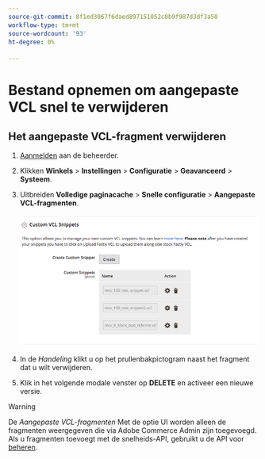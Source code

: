 ```yaml
---
source-git-commit: 8f1ed3067f6daed897151052c8b9f987d3df3a50
workflow-type: tm+mt
source-wordcount: '93'
ht-degree: 0%

---
```

# Bestand opnemen om aangepaste VCL snel te verwijderen

## Het aangepaste VCL-fragment verwijderen

1. [Aanmelden](/help/get-started/onboarding.md#access-your-admin-panel) aan de beheerder.

1. Klikken **Winkels** > **Instellingen** > **Configuratie** > **Geavanceerd** > **Systeem**.

1. Uitbreiden **Volledige paginacache** > **Snelle configuratie** > **Aangepaste VCL-fragmenten**.

   ![Aangepaste VCL-fragmenten beheren](/help/assets/cdn/fastly-manage-snippets.png)

1. In de _Handeling_ klikt u op het prullenbakpictogram naast het fragment dat u wilt verwijderen.

1. Klik in het volgende modale venster op **DELETE** en activeer een nieuwe versie.

>[!WARNING]
>
>De _Aangepaste VCL-fragmenten_ Met de optie UI worden alleen de fragmenten weergegeven die via Adobe Commerce Admin zijn toegevoegd. Als u fragmenten toevoegt met de snelheids-API, gebruikt u de API voor [beheren](/help/cloud-guide/cdn/fastly-vcl-custom-snippets.md#manage-vcl-using-the-api).
